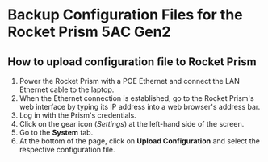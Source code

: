 # Backup Configuration Files for the Rocket Prism 5AC Gen2 

## How to upload configuration file to Rocket Prism 

1. Power the Rocket Prism with a POE Ethernet and connect the LAN Ethernet cable to the laptop. 
2. When the Ethernet connection is established, go to the Rocket Prism's web interface by typing its IP address into a web browser's address bar.
3. Log in with the Prism's credentials. 
4. Click on the gear icon (*Settings*) at the left-hand side of the screen. 
5. Go to the **System** tab. 
6. At the bottom of the page, click on **Upload Configuration** and select the respective configuration file. 
